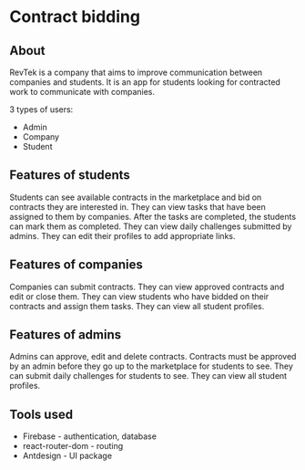 # Contract bidding

## About

RevTek is a company that aims to improve communication between companies and students. It is an app for students looking for contracted work to communicate with companies. 

3 types of users:

- Admin
- Company
- Student 

## Features of students

Students can see available contracts in the marketplace and bid on contracts they are interested in. 
They can view tasks that have been assigned to them by companies. After the tasks are completed, the students can mark them as completed.
They can view daily challenges submitted by admins.
They can edit their profiles to add appropriate links.

## Features of companies

Companies can submit contracts. 
They can view approved contracts and edit or close them. 
They can view students who have bidded on their contracts and assign them tasks.
They can view all student profiles.

## Features of admins

Admins can approve, edit and delete contracts. Contracts must be approved by an admin before they go up to the marketplace for students to see.
They can submit daily challenges for students to see.
They can view all student profiles.

## Tools used

- Firebase - authentication, database
- react-router-dom - routing
- Antdesign - UI package
